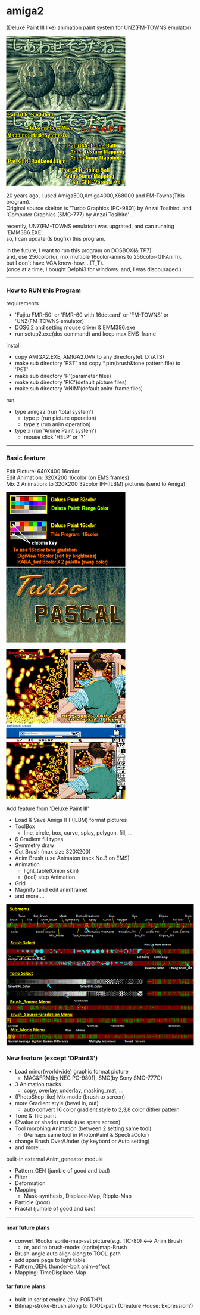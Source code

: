 # amiga2
 (Deluxe Paint III like) animation paint system for UNZ(FM-TOWNS emulator)  

![スイカの行進](https://github.com/clouddan4/amiga2/blob/master/SUIKA.gif)
![スイカの行進](https://github.com/clouddan4/amiga2/blob/master/SUIKA.png)

20 years ago, I used Amiga500,Amiga4000,X68000 and FM-Towns(This program).  
Original source skelton is 'Turbo Graphics (PC-9801) by Anzai Tosihiro' and  
 'Computer Graphics (SMC-777) by Anzai Tosihiro' .  

recently, UNZ(FM-TOWNS emulator) was upgrated, and can running 'EMM386.EXE'.  
so, I can update (& bugfix) this program.  

in the future, I want to run this program on DOSBOX(& TP7).  
and, use 256color(or, mix multiple 16color-anims to 256color-GIFAnim).  
but I don't have VGA know-how....(T_T).  
(once at a time, I bought Delphi3 for windows. and, I was discouraged.)  

---

### How to RUN this Program
requirements
- 'Fujitu FMR-50' or 'FMR-60 with 16dotcard' or 'FM-TOWNS' or 'UNZ(FM-TOWNS emulator)'
- DOS6.2 and setting mouse driver & EMM386.exe
- run setup2.exe(dos command) and keep max EMS-frame

install
- copy AMIGA2.EXE, AMIGA2.OVR to any directory(et. D:\ATS)
- make sub directory 'PST' and copy *.ptn(brush&tone pattern file) to 'PST'
- make sub directory 'P'(parameter files)
- make sub directory 'PIC'(default picture files)
- make sub directory 'ANIM'(default anim-frame files)

run
- type amiga2 (run 'total system')
	- type p (run picture operation)
	- type z (run anim operation)
- type x (run 'Anime Paint system')
	- mouse click 'HELP' or '?'

---

### Basic feature
Edit Picture:   640X400 16color  
Edit Animation: 320X200 16color (on EMS frames)  
Mix 2 Animation: to 320X200 32color IFF(ILBM) pictures (send to Amiga) 

![16color](https://github.com/clouddan4/amiga2/blob/master/16color.png)
![32color](https://github.com/clouddan4/amiga2/blob/master/32COLOR.gif)

![TREE4](https://github.com/clouddan4/amiga2/blob/master/TREE4.gif)
![TREE4](https://github.com/clouddan4/amiga2/blob/master/DP3_TREE.png)

Add feature from 'Deluxe Paint III'
- Load & Save Amiga IFF(ILBM) format pictures
- ToolBox
	- line, circle, box, curve, splay, polygon, fill, ...
- 6 Gradient fill types
- Symmetry draw
- Cut Brush (max size 320X200)
- Anim Brush (use Animaton track No.3 on EMS)
- Animation
	- light_table(Onion skin)
	- (tool) step Animation
- Grid
- Magnify (and edit animframe)
- and more....

![16color](https://github.com/clouddan4/amiga2/blob/master/submenu.png)

### New feature (except 'DPaint3')
- Load minor(worldwide) graphic format picture
	- MAG&FRM(by NEC PC-9801), SMC(by Sony SMC-777C)
- 3 Animation tracks
	- copy, overlay, underlay, masking_mat, ...
- (PhotoShop like) Mix mode (brush to screen)
- more Gradient style (bevel in, out)
	- auto convert 16 color gradient style to 2,3,8 color dither pattern
- Tone & Tile paint
- (2value or shade) mask (use spare screen)
- Tool morphing Animation (between 2 setting same tool)
	- (Perhaps same tool in PhotonPaint & SpectraColor)
- change Brush Over/Under (by keybord or Auto setting)
- and more....

built-in external Anim_geneator module
- Pattern_GEN (jumble of good and bad)
- Filter
- Deformation
- Mapping
	- Mask-synthesis, Displace-Map, Ripple-Map
- Particle (poor)
- Fractal (jumble of good and bad)

---

#### near future plans
- convert 16color sprite-map-set picture(e.g. TIC-80) <--> Anim Brush
	- or, add to brush-mode: (sprite)map-Brush
- Brush-angle auto align along to TOOL-path
- add spare page to light table
- Pattern_GEN: thunder-bolt anim-effect
- Mapping: TimeDisplace-Map

#### far future plans
- built-in script engine (tiny-FORTH?)
- Bitmap-stroke-Brush along to TOOL-path (Creature House: Expression?)


